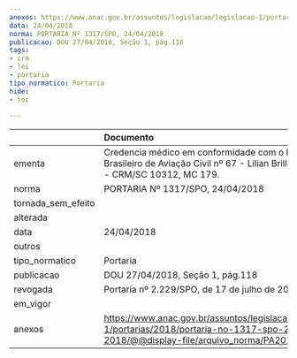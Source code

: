 ```yaml
---
anexos: https://www.anac.gov.br/assuntos/legislacao/legislacao-1/portarias/2018/portaria-no-1317-spo-24-04-2018/@@display-file/arquivo_norma/PA2018-1317.pdf
data: 24/04/2018
norma: PORTARIA Nº 1317/SPO, 24/04/2018
publicacao: DOU 27/04/2018, Seção 1, pág.118
tags:
- crm
- lei
- portaria
tipo_normatico: Portaria
hide: 
- toc 
 
---
```


|                    | Documento                                                                                                                                            |
|:-------------------|:-----------------------------------------------------------------------------------------------------------------------------------------------------|
| ementa             | Credencia médico em conformidade com o Regulamento Brasileiro de Aviação Civil nº 67 - Lilian Brillinger Novello - CRM/SC 10312, MC 179.             |
| norma              | PORTARIA Nº 1317/SPO, 24/04/2018                                                                                                                     |
| tornada_sem_efeito |                                                                                                                                                      |
| alterada           |                                                                                                                                                      |
| data               | 24/04/2018                                                                                                                                           |
| outros             |                                                                                                                                                      |
| tipo_normatico     | Portaria                                                                                                                                             |
| publicacao         | DOU 27/04/2018, Seção 1, pág.118                                                                                                                     |
| revogada           | Portaria nº 2.229/SPO, de 17 de julho de 2018.                                                                                                       |
| em_vigor           |                                                                                                                                                      |
| anexos             | https://www.anac.gov.br/assuntos/legislacao/legislacao-1/portarias/2018/portaria-no-1317-spo-24-04-2018/@@display-file/arquivo_norma/PA2018-1317.pdf |